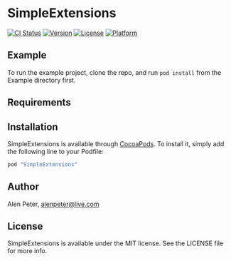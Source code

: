 # SimpleExtensions

[![CI Status](http://img.shields.io/travis/peteralen/SimpleExtensions.svg?style=flat)](https://travis-ci.org/peteralen/SimpleExtensions)
[![Version](https://img.shields.io/cocoapods/v/SimpleExtensions.svg?style=flat)](http://cocoapods.org/pods/SimpleExtensions)
[![License](https://img.shields.io/cocoapods/l/SimpleExtensions.svg?style=flat)](http://cocoapods.org/pods/SimpleExtensions)
[![Platform](https://img.shields.io/cocoapods/p/SimpleExtensions.svg?style=flat)](http://cocoapods.org/pods/SimpleExtensions)

## Example

To run the example project, clone the repo, and run `pod install` from the Example directory first.

## Requirements

## Installation

SimpleExtensions is available through [CocoaPods](http://cocoapods.org). To install
it, simply add the following line to your Podfile:

```ruby
pod "SimpleExtensions"
```

## Author

Alen Peter, alenpeter@live.com

## License

SimpleExtensions is available under the MIT license. See the LICENSE file for more info.
